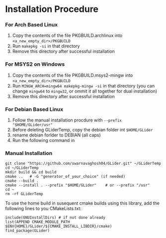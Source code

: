 # Installation Procedure #

### For Arch Based Linux ###

1. Copy the contents of the file PKGBUILD.archlinux into `<a_new_empty_dir>/PKGBUILD`
2. Run `makepkg -si` in that directory
3. Remove this directory after successful installation

### For MSYS2 on Windows ###

1. Copy the contents of the file PKGBUILD.msys2-mingw into `<a_new_empty_dir>/PKGBUILD`
2. Run `MINGW_ARCH=mingw64 makepkg-mingw -si` in that directory
(you can change `mingw64` to `mingw32`, or ommit it all together for dual installation)
3. Remove this directory after successful installation

### For Debian Based Linux ###

1. Follow the manual installation procdure with `--prefix "$HOME/GLider/usr"`
2. Before deleting GLiderTemp, copy the debian folder int `$HOME/GLider`
3. rename debian forlder to DEBIAN (all caps)
4. Run the following command in 

### Manual Installation ###

    git clone "https://github.com/swarnavaghosh04/GLider.git" ~/GLiderTemp
    cd ~/GLiderTemp
    mkdir build && cd build
    cmake ..   # -G "generator_of_your_choice" (if needed)
    cmake --build .
    cmake --install . --prefix "$HOME/GLider"    # or --prefix "/usr"
    cd ~
    rm -rf GLiderTemp

To use the home build in susequent cmake builds using this library, add the following lines
to you CMakeLists.txt:

    include(GNUInstallDirs) # if not done already
    list(APPEND CMAKE_MODULE_PATH $ENV{HOME}/GLider/${CMAKE_INSTALL_LIBDIR}/cmake)
    find_package(GLider)
